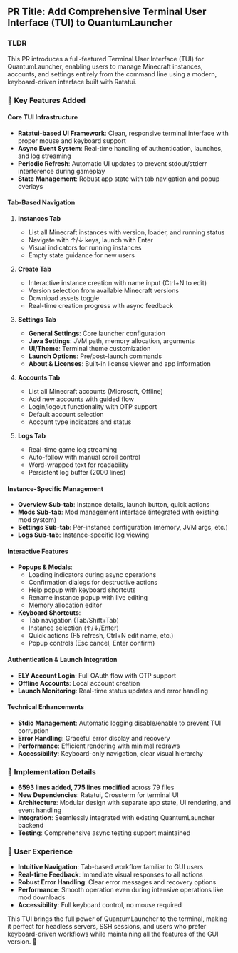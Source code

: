 ## PR Title: Add Comprehensive Terminal User Interface (TUI) to QuantumLauncher

### TLDR

This PR introduces a full-featured Terminal User Interface (TUI) for QuantumLauncher, enabling users to manage Minecraft instances, accounts, and settings entirely from the command line using a modern, keyboard-driven interface built with Ratatui.

### 🎯 Key Features Added

#### **Core TUI Infrastructure**

- **Ratatui-based UI Framework**: Clean, responsive terminal interface with proper mouse and keyboard support
- **Async Event System**: Real-time handling of authentication, launches, and log streaming
- **Periodic Refresh**: Automatic UI updates to prevent stdout/stderr interference during gameplay
- **State Management**: Robust app state with tab navigation and popup overlays

#### **Tab-Based Navigation**

1. **Instances Tab**

   - List all Minecraft instances with version, loader, and running status
   - Navigate with ↑/↓ keys, launch with Enter
   - Visual indicators for running instances
   - Empty state guidance for new users

2. **Create Tab**

   - Interactive instance creation with name input (Ctrl+N to edit)
   - Version selection from available Minecraft versions
   - Download assets toggle
   - Real-time creation progress with async feedback

3. **Settings Tab**

   - **General Settings**: Core launcher configuration
   - **Java Settings**: JVM path, memory allocation, arguments
   - **UI/Theme**: Terminal theme customization
   - **Launch Options**: Pre/post-launch commands
   - **About & Licenses**: Built-in license viewer and app information

4. **Accounts Tab**

   - List all Minecraft accounts (Microsoft, Offline)
   - Add new accounts with guided flow
   - Login/logout functionality with OTP support
   - Default account selection
   - Account type indicators and status

5. **Logs Tab**
   - Real-time game log streaming
   - Auto-follow with manual scroll control
   - Word-wrapped text for readability
   - Persistent log buffer (2000 lines)

#### **Instance-Specific Management**

- **Overview Sub-tab**: Instance details, launch button, quick actions
- **Mods Sub-tab**: Mod management interface (integrated with existing mod system)
- **Settings Sub-tab**: Per-instance configuration (memory, JVM args, etc.)
- **Logs Sub-tab**: Instance-specific log viewing

#### **Interactive Features**

- **Popups & Modals**:
  - Loading indicators during async operations
  - Confirmation dialogs for destructive actions
  - Help popup with keyboard shortcuts
  - Rename instance popup with live editing
  - Memory allocation editor
- **Keyboard Shortcuts**:
  - Tab navigation (Tab/Shift+Tab)
  - Instance selection (↑/↓/Enter)
  - Quick actions (F5 refresh, Ctrl+N edit name, etc.)
  - Popup controls (Esc cancel, Enter confirm)

#### **Authentication & Launch Integration**

- **ELY Account Login**: Full OAuth flow with OTP support
- **Offline Accounts**: Local account creation
- **Launch Monitoring**: Real-time status updates and error handling

#### **Technical Enhancements**

- **Stdio Management**: Automatic logging disable/enable to prevent TUI corruption
- **Error Handling**: Graceful error display and recovery
- **Performance**: Efficient rendering with minimal redraws
- **Accessibility**: Keyboard-only navigation, clear visual hierarchy

### 🔧 Implementation Details

- **6593 lines added, 775 lines modified** across 79 files
- **New Dependencies**: Ratatui, Crossterm for terminal UI
- **Architecture**: Modular design with separate app state, UI rendering, and event handling
- **Integration**: Seamlessly integrated with existing QuantumLauncher backend
- **Testing**: Comprehensive async testing support maintained

### 🎨 User Experience

- **Intuitive Navigation**: Tab-based workflow familiar to GUI users
- **Real-time Feedback**: Immediate visual responses to all actions
- **Robust Error Handling**: Clear error messages and recovery options
- **Performance**: Smooth operation even during intensive operations like mod downloads
- **Accessibility**: Full keyboard control, no mouse required

This TUI brings the full power of QuantumLauncher to the terminal, making it perfect for headless servers, SSH sessions, and users who prefer keyboard-driven workflows while maintaining all the features of the GUI version. 🚀
